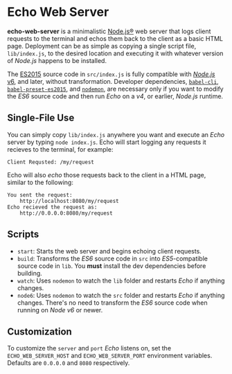 Echo Web Server
===============

**echo-web-server** is a minimalistic [Node.js&reg;][1] web server that logs client requests to the terminal and echos them back to the client as a basic HTML page.
Deployment can be as simple as copying a single script file, `lib/index.js`, to the desired location and executing it with whatever version of *Node.js* happens to be installed.

The [ES2015][2] source code in `src/index.js` is fully compatible with [*Node.js* v6][3], and later, without transformation.
Developer dependencies, [`babel-cli`][4], [`babel-preset-es2015`][5], and [`nodemon`][6], are necessary only if you want to modify the *ES6* source code and then run *Echo* on a *v4*, or earlier, *Node.js* runtime.


Single-File Use
---------------
You can simply copy `lib/index.js` anywhere you want and execute an *Echo* server by typing `node index.js`.
Echo will start logging any requests it recieves to the terminal, for example:

    Client Requsted: /my/request

Echo will also *echo* those requests back to the client in a HTML page, similar to the following:

    You sent the request:
        http://localhost:8080/my/request
    Echo recieved the request as:
        http://0.0.0.0:8080/my/request

Scripts
-------
* `start`: Starts the web server and begins echoing client requests.
* `build`: Transforms the *ES6* source code in `src` into *ES5*-compatible source code in `lib`.
  You **must** install the dev dependencies before building.
* `watch`: Uses `nodemon` to watch the `lib` folder and restarts *Echo* if anything changes.
* `node6`: Uses `nodemon` to watch the `src` folder and restarts *Echo* if anything changes.
  There's no need to transform the *ES6* source code when running on *Node v6* or newer.


Customization
-------------
To customize the `server` and `port` *Echo* listens on, set the `ECHO_WEB_SERVER_HOST` and `ECHO_WEB_SERVER_PORT` environment variables.
Defaults are `0.0.0.0` and `8080` respectively.


[1]: http://nodejs.org/
[2]: http://www.ecma-international.org/ecma-262/6.0/index.html
[3]: https://nodejs.org/en/docs/es6/
[4]: https://www.npmjs.com/package/babel-cli
[5]: https://www.npmjs.com/package/babel-preset-es2015
[6]: https://www.npmjs.com/package/nodemon
[7]: http://www.docker.com/
